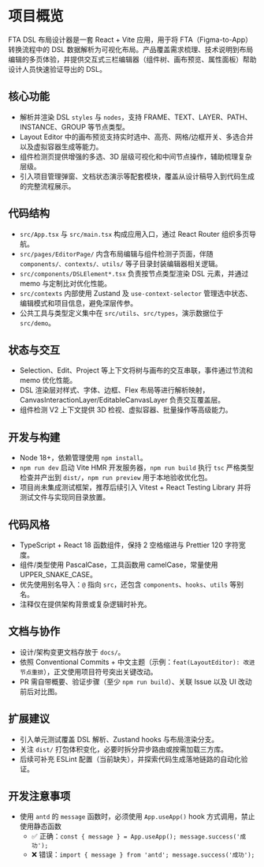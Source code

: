 # 项目概览
FTA DSL 布局设计器是一套 React + Vite 应用，用于将 FTA（Figma-to-App）转换流程中的 DSL 数据解析为可视化布局。产品覆盖需求梳理、技术说明到布局编辑的多页体验，并提供交互式三栏编辑器（组件树、画布预览、属性面板）帮助设计人员快速验证导出的 DSL。

## 核心功能
- 解析并渲染 DSL `styles` 与 `nodes`，支持 FRAME、TEXT、LAYER、PATH、INSTANCE、GROUP 等节点类型。
- Layout Editor 中的画布预览支持实时选中、高亮、网格/边框开关、多选合并以及虚拟容器生成等能力。
- 组件检测页提供增强的多选、3D 层级可视化和中间节点操作，辅助梳理复杂层级。
- 引入项目管理弹窗、文档状态演示等配套模块，覆盖从设计稿导入到代码生成的完整流程展示。

## 代码结构
- `src/App.tsx` 与 `src/main.tsx` 构成应用入口，通过 React Router 组织多页导航。
- `src/pages/EditorPage/` 内含布局编辑与组件检测子页面，伴随 `components/、contexts/、utils/` 等子目录封装编辑器相关逻辑。
- `src/components/DSLElement*.tsx` 负责按节点类型渲染 DSL 元素，并通过 memo 与定制比对优化性能。
- `src/contexts` 内部使用 Zustand 及 `use-context-selector` 管理选中状态、编辑模式和项目信息，避免深层传参。
- 公共工具与类型定义集中在 `src/utils`、`src/types`，演示数据位于 `src/demo`。

## 状态与交互
- Selection、Edit、Project 等上下文将树与画布的交互串联，事件通过节流和 memo 优化性能。
- DSL 渲染层对样式、字体、边框、Flex 布局等进行解析映射，CanvasInteractionLayer/EditableCanvasLayer 负责交互覆盖层。
- 组件检测 V2 上下文提供 3D 检视、虚拟容器、批量操作等高级能力。

## 开发与构建
- Node 18+，依赖管理使用 `npm install`。
- `npm run dev` 启动 Vite HMR 开发服务器，`npm run build` 执行 `tsc` 严格类型检查并产出到 `dist/`，`npm run preview` 用于本地验收优化包。
- 项目尚未集成测试框架，推荐后续引入 Vitest + React Testing Library 并将测试文件与实现同目录放置。

## 代码风格
- TypeScript + React 18 函数组件，保持 2 空格缩进与 Prettier 120 字符宽度。
- 组件/类型使用 PascalCase，工具函数用 camelCase，常量使用 UPPER_SNAKE_CASE。
- 优先使用别名导入：`@` 指向 `src`，还包含 `components`、`hooks`、`utils` 等别名。
- 注释仅在提供架构背景或复杂逻辑时补充。

## 文档与协作
- 设计/架构变更文档存放于 `docs/`。
- 依照 Conventional Commits + 中文主题（示例：`feat(LayoutEditor): 改进节点重排`），正文使用项目符号突出关键改动。
- PR 需自带概要、验证步骤（至少 `npm run build`）、关联 Issue 以及 UI 改动前后对比图。

## 扩展建议
- 引入单元测试覆盖 DSL 解析、Zustand hooks 与布局渲染分支。
- 关注 `dist/` 打包体积变化，必要时拆分异步路由或按需加载三方库。
- 后续可补充 ESLint 配置（当前缺失），并探索代码生成落地链路的自动化验证。

## 开发注意事项
- 使用 `antd` 的 `message` 函数时，必须使用 `App.useApp()` hook 方式调用，禁止使用静态函数
  - ✅ 正确：`const { message } = App.useApp(); message.success('成功');`
  - ❌ 错误：`import { message } from 'antd'; message.success('成功');`
